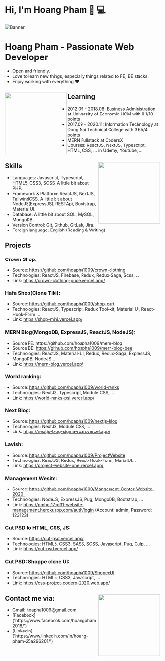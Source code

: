 # Hi, I'm Hoang Pham 👋 💻 
![Banner](https://res.cloudinary.com/hoapha1009/image/upload/v1613574588/anhdaidienmoi_bejh7m.jpg)

# Hoang Pham - Passionate Web Developer

- Open and friendly.
- Love to learn new things, especially things related to FE, BE stacks.
- Enjoy working with everything ❤

## Learning <a href="https://github.com/hoapha1009"><img align="left" width="auto" height="200" src="https://res.cloudinary.com/hoapha1009/image/upload/v1613574901/learn_tg7sio.svg"></a>

- 2012.09 - 2018.08: Business Administration at University of Economic HCM with 8.1/10 points
- 2017.09 – 2020.11: Information Technology at Dong Nai Technical College with 3.65/4 points
- MERN Fullstack at CodersX
- Courses: ReactJS, NextJS, Typescript, HTML, CSS, ... in Udemy, Youtube, ...

## Skills<img align="right" width="auto" height="200" src="https://res.cloudinary.com/hoapha1009/image/upload/v1613575942/skill_segyso.svg">

- Languages: Javascript, Typescript, HTML5, CSS3, SCSS. A little bit about PHP.
- Framework & Platform: ReactJS, NextJS, TailwindCSS. A little bit about NodeJS(ExpressJS), RESTApi, Bootstrap, Material UI.
- Database: A little bit about SQL, MySQL, MongoDB.
- Version Control: Git, Github, GitLab, Jira.
- Foreign language: English (Reading & Writing)

## Projects

### Crown Shop:
+ Source: https://github.com/hoapha1009/crown-clothing
+ Technologies: ReactJS, Firebase, Redux, Redux-Saga, Scss, ...
+ Link: https://crown-clothing-puce.vercel.app/

### Hafa Shop(Clone Tiki):
+ Source: https://github.com/hoapha1009/shop-cart
+ Technologies:  ReactJS, Typescript, Redux Tool-kit, Material UI, React-Hook-Form ...
+ Link: https://shop-mini.vercel.app/

### MERN Blog(MongoDB, ExpressJS, ReactJS, NodeJS):
+ Source FE: https://github.com/hoapha1009/mern-blog
+ Source BE: https://github.com/hoapha1009/mern-blog-bee
+ Technologies:  ReactJS, Material-UI, Redux, Redux-Saga, ExpressJS, MongoDB, NodeJS...
+ Link: https://mern-blog.vercel.app/

### World ranking: 
+ Source: https://github.com/hoapha1009/world-ranks
+ Technologies: NextJS, Typescript, Module CSS, ...
+ Link: https://world-ranks-psi.vercel.app/

### Next Blog: 
+ Source: https://github.com/hoapha1009/nextjs-blog
+ Technologies: NextJS, Module CSS, ...
+ Link: https://nextjs-blog-sigma-roan.vercel.app/

### Lavish: 
+ Source: https://github.com/hoapha1009/ProjectWebsite
+ Technologies: ReactJS, Redux, React-Hook-Form, MarialUI...
+ Link: https://project-website-one.vercel.app/

### Management Wesite: 
+ Source: https://github.com/hoapha1009/Mangement-Center-Website-2020-
+ Technologies: NodeJS, ExpressJS, Pug, MongoDB, Bootstrap, ...
+ Link: https://pmhct17cd31-website-management.herokuapp.com/auth/login (Account: admin, Password: 123123)

### Cut PSD to HTML, CSS, JS:
+ Source:  https://cut-psd.vercel.app/
+ Technologies: HTML5, CSS3, SASS, SCSS, Javascript, Pug, Gulp, ...
+ Link: https://cut-psd.vercel.app/

### Cut PSD: Shoppe clone UI:
+ Source:  https://github.com/hoapha1009/ShopeeUI
+ Technologies: HTML5, CSS3, Javascript, ...
+ Link: https://css-project-coderx-2020.web.app/

## Contact me via:<a href="https://github.com/hoapha1009"><img align="right" width="auto" height="200" src="https://res.cloudinary.com/hoapha1009/image/upload/v1619494293/contact_lfgpqe.svg"></a>
<ul>
<li>
Gmail: hoapha1009@gmail.com
</li>
<li>
[Facebook]('https://www.facebook.com/hoangpham2018/')
</li>
<li>
[LinkedIn]('https://www.linkedin.com/in/hoang-pham-25a296201/')
</li>
</ul>
